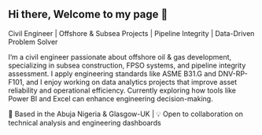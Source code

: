 ## Hi there, Welcome to my page 👋

Civil Engineer | Offshore & Subsea Projects | Pipeline Integrity | Data-Driven Problem Solver

I’m a civil engineer passionate about offshore oil & gas development, specializing in subsea construction, FPSO systems, and pipeline integrity assessment. I apply engineering standards like ASME B31.G and DNV-RP-F101, and I enjoy working on data analytics projects that improve asset reliability and operational efficiency. Currently exploring how tools like Power BI and Excel can enhance engineering decision-making.

📍 Based in the Abuja Nigeria & Glasgow-UK | 💡 Open to collaboration on technical analysis and engineering dashboards
